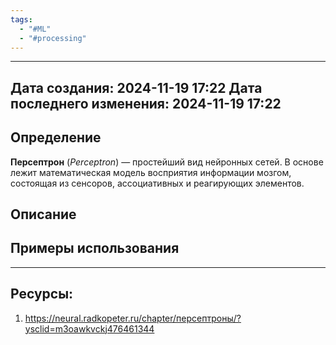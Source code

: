 ```yaml
---
tags:
  - "#ML"
  - "#processing"
---
```

---
Дата создания: 2024-11-19 17:22
Дата последнего изменения: 2024-11-19 17:22
---
## Определение

**Персептрон** (_Perceptron_) — простейший вид нейронных сетей. В основе лежит математическая модель восприятия информации мозгом, состоящая из сенсоров, ассоциативных и реагирующих элементов.
## Описание

## Примеры использования



---
## Ресурсы:
1) https://neural.radkopeter.ru/chapter/персептроны/?ysclid=m3oawkvckj476461344
